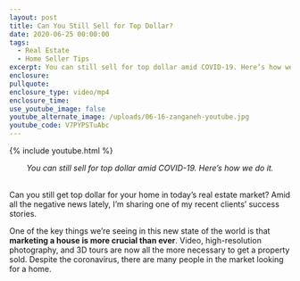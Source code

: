 ```yaml
---
layout: post
title: Can You Still Sell for Top Dollar?
date: 2020-06-25 00:00:00
tags:
  - Real Estate
  - Home Seller Tips
excerpt: You can still sell for top dollar amid COVID-19. Here’s how we do it.
enclosure:
pullquote:
enclosure_type: video/mp4
enclosure_time:
use_youtube_image: false
youtube_alternate_image: /uploads/06-16-zanganeh-youtube.jpg
youtube_code: V7PYPSTuAbc
---
```


{% include youtube.html %}

<center><em>You can still sell for top dollar amid COVID-19. Here&rsquo;s how we do it.</em></center>

<br>Can you still get top dollar for your home in today’s real estate market? Amid all the negative news lately, I’m sharing one of my recent clients’ success stories.

One of the key things we’re seeing in this new state of the world is that **marketing a house is more crucial than ever**. Video, high-resolution photography, and 3D tours are now all the more necessary to get a property sold. Despite the coronavirus, there are many people in the market looking for a home.